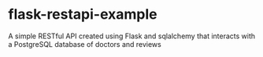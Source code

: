 # flask-restapi-example
A simple RESTful API created using Flask and sqlalchemy that interacts with a PostgreSQL database of doctors and reviews
